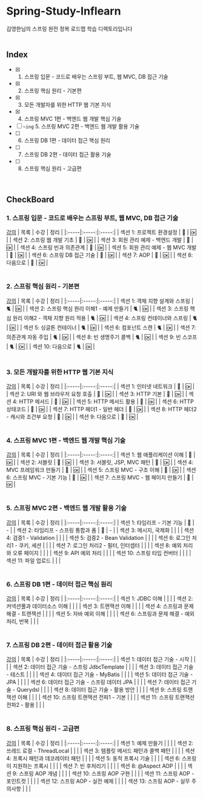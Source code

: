 # Spring-Study-Inflearn
김영한님의 스프링 완전 정복 로드맵 학습 디렉토리입니다
</br>
</br>

## Index
- [x] 1. 스프링 입문 - 코드로 배우는 스프링 부트, 웹 MVC, DB 접근 기술
- [x] 2. 스프링 핵심 원리 - 기본편
- [x] 3. 모든 개발자를 위한 HTTP 웹 기본 지식
- [x] 4. 스프링 MVC 1편 - 백엔드 웹 개발 핵심 기술 
- [ ] `~ing` 5. 스프링 MVC 2편 - 백엔드 웹 개발 활용 기술
- [ ] 6. 스프링 DB 1편 - 데이터 접근 핵심 원리
- [ ] 7. 스프링 DB 2편 - 데이터 접근 활용 기술
- [ ] 8. 스프링 핵심 원리 - 고급편
</br>

## CheckBoard 
   
### 1. 스프링 입문 - 코드로 배우는 스프링 부트, 웹 MVC, DB 접근 기술
[강의](https://www.inflearn.com/course/%EC%8A%A4%ED%94%84%EB%A7%81-%EC%9E%85%EB%AC%B8-%EC%8A%A4%ED%94%84%EB%A7%81%EB%B6%80%ED%8A%B8/dashboard)
| 목록 | 수강 | 정리 |
|:-----|:-----:|:-----:|
| 섹션 1: 프로젝트 환경설정 | 🐳 | 🆗 |
| 섹션 2: 스프링 웹 개발 기초 | 🐳 | 🆗 |
| 섹션 3: 회원 관리 예제 - 백엔드 개발 | 🐳 | 🆗 |
| 섹션 4: 스프링 빈과 의존관계 | 🐳 | 🆗 |
| 섹션 5: 회원 관리 예제 - 웹 MVC 개발 | 🐳 | 🆗 |
| 섹션 6: 스프링 DB 접근 기술 | 🐳 | 🆗 |
| 섹션 7: AOP  | 🐳 | 🆗 |
| 섹션 8: 다음으로 | 🐳 | 🆗 |
</br>
</br>

### 2. 스프링 핵심 원리 - 기본편
[강의](https://www.inflearn.com/course/%EC%8A%A4%ED%94%84%EB%A7%81-%ED%95%B5%EC%8B%AC-%EC%9B%90%EB%A6%AC-%EA%B8%B0%EB%B3%B8%ED%8E%B8)
| 목록 | 수강 | 정리 |
|:-----|:-----:|:-----:|
| 섹션 1: 객체 지향 설계와 스프링 | 🐈 | 🆗 |
| 섹션 2: 스프링 핵심 원리 이해1 - 예제 만들기 | 🐈 | 🆗 |
| 섹션 3: 스프링 핵심 원리 이해2 - 객체 지향 원리 적용 | 🐈 | 🆗 |
| 섹션 4: 스프링 컨테이너와 스프링  | 🐈 | 🆗 |
| 섹션 5: 싱글톤 컨테이너 | 🐈 | 🆗 |
| 섹션 6: 컴포넌트 스캔 | 🐈 | 🆗 |
| 섹션 7: 의존관계 자동 주입 | 🐈 | 🆗 |
| 섹션 8: 빈 생명주기 콜백 | 🐈 | 🆗 |
| 섹션 9: 빈 스코프 | 🐈 | 🆗 |
| 섹션 10: 다음으로 | 🐈 | 🆗 |
</br>
</br>

### 3. 모든 개발자를 위한 HTTP 웹 기본 지식
[강의](https://www.inflearn.com/course/http-%EC%9B%B9-%EB%84%A4%ED%8A%B8%EC%9B%8C%ED%81%AC)
| 목록 | 수강 | 정리 |
|:-----|:-----:|:-----:|
| 섹션 1: 인터넷 네트워크 | 🐨 | 🆗 |
| 섹션 2: URI 와 웹 브라우저 요청 호출 | 🐨 | 🆗 |
| 섹션 3: HTTP 기본 | 🐨 | 🆗 |
| 섹션 4: HTTP 메서드 | 🐨 | 🆗 |
| 섹션 5: HTTP 메서드 활용 | 🐨 | 🆗 |
| 섹션 6: HTTP 상태코드 | 🐨 | 🆗 |
| 섹션 7: HTTP 헤더1 - 일반 헤더 | 🐨 | 🆗 |
| 섹션 8: HTTP 헤더2 - 캐시와 조건부 요청 | 🐨 | 🆗 |
| 섹션 9: 다음으로 | 🐨 | 🆗 |
</br>
</br>

### 4. 스프링 MVC 1편 - 백엔드 웹 개발 핵심 기술
[강의](https://www.inflearn.com/course/%EC%8A%A4%ED%94%84%EB%A7%81-mvc-1)
| 목록 | 수강 | 정리 |
|:-----|:-----:|:-----:|
| 섹션 1: 웹 애플리케이션 이해 | 🦦 | 🆗 |
| 섹션 2: 서블릿 | 🦦 | 🆗 |
| 섹션 3: 서블릿, JSP, MVC 패턴 | 🦦 | 🆗 |
| 섹션 4: MVC 프레임워크 만들기 | 🦦 | 🆗 |
| 섹션 5: 스프링 MVC - 구조 이해 | 🦦 | 🆗 |
| 섹션 6: 스프링 MVC - 기본 기능 | 🦦 | 🆗 |
| 섹션 7: 스프링 MVC - 웹 페이지 만들기 | 🦦 | 🆗 |
</br>
</br>

### 5. 스프링 MVC 2편 - 백엔드 웹 개발 활용 기술
[강의](https://www.inflearn.com/course/%EC%8A%A4%ED%94%84%EB%A7%81-mvc-2#curriculum)
| 목록 | 수강 | 정리 |
|:-----|:-----:|:-----:|
| 섹션 1: 타임리프 - 기본 기능 | 🐼 | - |
| 섹션 2: 타임리프 - 스프링 통합과 폼 | 🐼 | - |
| 섹션 3: 메시지, 국제화 |  |  |
| 섹션 4: 검증1 - Validation |  |  |
| 섹션 5: 검증2 - Bean Validation |  |  |
| 섹션 6: 로그인 처리1 - 쿠키, 세션 |  |  |
| 섹션 7: 로그인 처리2 - 필터, 인터셉터 |  |  |
| 섹션 8: 예외 처리와 오류 페이지 |  |  |
| 섹션 9: API 예외 처리 |  |  |
| 섹션 10: 스프링 타입 컨버터 |  |  |
| 섹션 11: 파일 업로드 |  |  |
</br>
</br>

### 6. 스프링 DB 1편 - 데이터 접근 핵심 원리
[강의](https://www.inflearn.com/course/%EC%8A%A4%ED%94%84%EB%A7%81-db-1#curriculum)
| 목록 | 수강 | 정리 |
|:-----|:-----:|:-----:|
| 섹션 1: JDBC 이해 |  |  |
| 섹션 2: 커넥션풀과 데이터소스 이해 |  |  |
| 섹션 3: 트랜잭션 이해 |  |  |
| 섹션 4: 스프링과 문제 해결 - 트랜잭션  |  |  |
| 섹션 5: 자바 예외 이해  |  |  |
| 섹션 6: 스프링과 문제 해결 - 예외 처리, 반복 |  |  |
</br>
</br>

### 7. 스프링 DB 2편 - 데이터 접근 활용 기술
[강의](https://www.inflearn.com/course/%EC%8A%A4%ED%94%84%EB%A7%81-db-2)
| 목록 | 수강 | 정리 |
|:-----|:-----:|:-----:|
| 섹션 1: 데이터 접근 기술 - 시작  |  |  |
| 섹션 2: 데이터 접근 기술 - 스프링 JdbcTemplate |  |  |
| 섹션 3: 데이터 접근 기술 - 테스트  |  |  |
| 섹션 4: 데이터 접근 기술 - MyBatis  |  |  |
| 섹션 5: 데이터 접근 기술 - JPA |  |  |
| 섹션 6: 데이터 접근 기술 - 스프링 데이터 JPA |  |  |
| 섹션 7: 데이터 접근 기술 - Querydsl |  |  |
| 섹션 8: 데이터 접근 기술 - 활용 방안  |  |  |
| 섹션 9: 스프링 트랜잭션 이해 |  |  |
| 섹션 10: 스프링 트랜잭션 전파1 - 기본 |  |  |
| 섹션 11: 스프링 트랜잭션 전파2 - 활용 |  |  |
</br>
</br>

### 8. 스프링 핵심 원리 - 고급편
[강의](https://www.inflearn.com/course/%EC%8A%A4%ED%94%84%EB%A7%81-%ED%95%B5%EC%8B%AC-%EC%9B%90%EB%A6%AC-%EA%B3%A0%EA%B8%89%ED%8E%B8#curriculum)
| 목록 | 수강 | 정리 |
|:-----|:-----:|:-----:|
| 섹션 1: 예제 만들기 |  |  |
| 섹션 2: 쓰레드 로컬 - ThreadLocal  |  |  |
| 섹션 3: 템플릿 메서드 패턴과 콜백 패턴 |  |  |
| 섹션 4: 프록시 패턴과 데코레이터 패턴 |  |  |
| 섹션 5: 동적 프록시 기술 |  |  |
| 섹션 6: 스프링이 지원하는 프록시  |  |  |
| 섹션 7: 빈 후처리기  |  |  |
| 섹션 8: @Aspect AOP |  |  |
| 섹션 9: 스프링 AOP 개념  |  |  |
| 섹션 10: 스프링 AOP 구현  |  |  |
| 섹션 11: 스프링 AOP - 포인트컷  |  |  |
| 섹션 12: 스프링 AOP - 실전 예제 |  |  |
| 섹션 13: 스프링 AOP - 실무 주의사항 |  |  |







